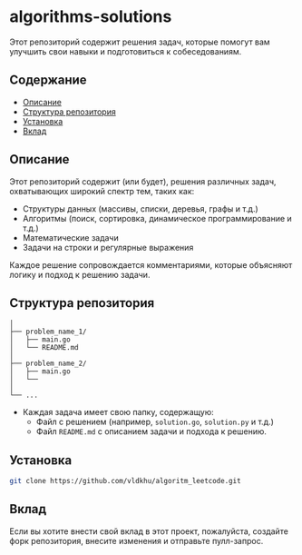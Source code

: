 # algorithms-solutions

Этот репозиторий содержит решения задач, которые помогут вам улучшить свои навыки и подготовиться к собеседованиям.

## Содержание

- [Описание](#описание)
- [Структура репозитория](#структура-репозитория)
- [Установка](#установка)
- [Вклад](#вклад)

## Описание

Этот репозиторий содержит (или будет), решения различных задач, охватывающих широкий спектр тем, таких как:

- Структуры данных (массивы, списки, деревья, графы и т.д.)
- Алгоритмы (поиск, сортировка, динамическое программирование и т.д.)
- Математические задачи
- Задачи на строки и регулярные выражения

Каждое решение сопровождается комментариями, которые объясняют логику и подход к решению задачи.

## Структура репозитория
```
│
├── problem_name_1/
│   ├── main.go
│   └── README.md
│
├── problem_name_2/
│   ├── main.go
│   └── 
│
└── ...
```
- Каждая задача имеет свою папку, содержащую:
  - Файл с решением (например, `solution.go`, `solution.py` и т.д.)
  - Файл `README.md` с описанием задачи и подхода к решению.

## Установка
   ```bash
   git clone https://github.com/vldkhu/algoritm_leetcode.git
   ```
## Вклад
Если вы хотите внести свой вклад в этот проект, пожалуйста, создайте форк репозитория, внесите изменения и отправьте пулл-запрос.


